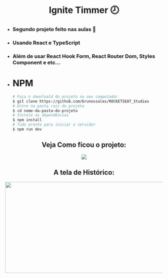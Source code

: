 <div align="center">
    <h1>Ignite Timmer 🕗</h1>
</div>

<div align="left">
    <ul>
        <li><h3>Segundo projeto feito <strong>nas aulas</strong> 🚀 </h3></li> 
        <li><h3>Usando React e TypeScript</h3></li> 
        <li><h3>Além de usar React Hook Form, React Router Dom, Styles Component e etc...</h3></li> 
    </ul>
</div>

- # NPM 
    ```bash
    # Faça o downloald do projeto no seu computador
    $ git clone https://github.com/brunossales/ROCKETSEAT_Studies
    # Entre na pasta raiz do projeto
    $ cd nome-da-pasta-do-projeto
    # Instale as dependências
    $ npm install
    # Tudo pronto para iniciar o servidor
    $ npm run dev
    ```

<div align="center">
    <h2>Veja Como ficou o projeto:</h2>
    <img src="https://github.com/brunossales/ROCKETSEAT_Studies/blob/main/imgs/igniteTimmerGif.gif">
        <a href="https://github.com/brunossales/ROCKETSEAT_Studies/blob/main/imgs/igniteTimmerGif.gif"> </a>
    </img>
    <h2>A tela de Histórico:</h2>
    <img src="https://github.com/brunossales/ROCKETSEAT_Studies/blob/main/imgs/igniteTimmerHistory.png" width="550" height="290">
        <a href="https://github.com/brunossales/ROCKETSEAT_Studies/blob/main/imgs/igniteTimmerHistory.png"> </a>
    </img>
</div>
